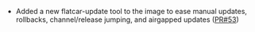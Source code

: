 - Added a new flatcar-update tool to the image to ease manual updates, rollbacks, channel/release jumping, and airgapped updates ([PR#53](https://github.com/flatcar-linux/init/pull/53))

